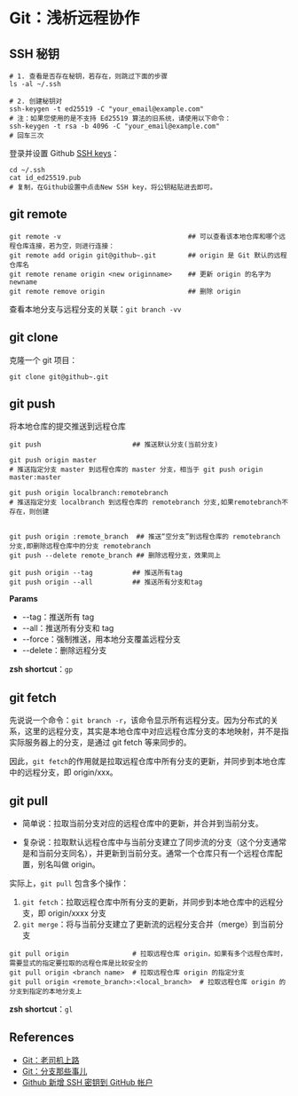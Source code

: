 # Git：浅析远程协作

## SSH 秘钥

```shell
# 1. 查看是否存在秘钥，若存在，则跳过下面的步骤
ls -al ~/.ssh

# 2. 创建秘钥对
ssh-keygen -t ed25519 -C "your_email@example.com"
# 注：如果您使用的是不支持 Ed25519 算法的旧系统，请使用以下命令：
ssh-keygen -t rsa -b 4096 -C "your_email@example.com"
# 回车三次
```

登录并设置 Github [SSH keys](https://github.com/settings/keys)：

```shell
cd ~/.ssh
cat id_ed25519.pub
# 复制，在Github设置中点击New SSH key，将公钥粘贴进去即可。
```

## git remote

```shell
git remote -v                                ## 可以查看该本地仓库和哪个远程仓库连接，若为空，则进行连接：
git remote add origin git@github~.git        ## origin 是 Git 默认的远程仓库名
git remote rename origin <new originname>    ## 更新 origin 的名字为 newname
git remote remove origin                     ## 删除 origin
```

查看本地分支与远程分支的关联：`git branch -vv`

## git clone

克隆一个 git 项目：

```shell
git clone git@github~.git
```

## git push

将本地仓库的提交推送到远程仓库

```shell
git push                       ## 推送默认分支(当前分支)

git push origin master
# 推送指定分支 master 到远程仓库的 master 分支，相当于 git push origin master:master

git push origin localbranch:remotebranch
# 推送指定分支 localbranch 到远程仓库的 remotebranch 分支,如果remotebranch不存在，则创建


git push origin :remote_branch  ## 推送“空分支”到远程仓库的 remotebranch 分支,即删除远程仓库中的分支 remotebranch
git push --delete remote_branch ## 删除远程分支，效果同上

git push origin --tag          ## 推送所有tag
git push origin --all          ## 推送所有分支和tag
```

**Params**

- --tag：推送所有 tag
- --all：推送所有分支和 tag
- --force：强制推送，用本地分支覆盖远程分支
- --delete：删除远程分支

**zsh shortcut**：`gp`

## git fetch

先说说一个命令：`git branch -r`，该命令显示所有远程分支。因为分布式的关系，这里的远程分支，其实是本地仓库中对应远程仓库分支的本地映射，并不是指实际服务器上的分支，是通过 git fetch 等来同步的。

因此，`git fetch`的作用就是拉取远程仓库中所有分支的更新，并同步到本地仓库中的远程分支，即 origin/xxx。

## git pull

- 简单说：拉取当前分支对应的远程仓库中的更新，并合并到当前分支。

- 复杂说：拉取默认远程仓库中与当前分支建立了同步流的分支（这个分支通常是和当前分支同名），并更新到当前分支。通常一个仓库只有一个远程仓库配置，别名叫做 origin。

实际上，`git pull` 包含多个操作：

1. `git fetch`：拉取远程仓库中所有分支的更新，并同步到本地仓库中的远程分支，即 origin/xxxx 分支
2. `git merge`：将与当前分支建立了更新流的远程分支合并（merge）到当前分支

```shell
git pull origin                # 拉取远程仓库 origin，如果有多个远程仓库时，需要显式的指定要拉取的远程仓库是比较安全的
git pull origin <branch name>  # 拉取远程仓库 origin 的指定分支
git pull origin <remote_branch>:<local_branch>  # 拉取远程仓库 origin 的分支到指定的本地分支上
```

**zsh shortcut**：`gl`

## References

- [Git：老司机上路](https://leqing.work/tools/git/base/)
- [Git：分支那些事儿](https://leqing.work/tools/git/branch/)
- [Github 新增 SSH 密钥到 GitHub 帐户](https://docs.github.com/cn/authentication/connecting-to-github-with-ssh/adding-a-new-ssh-key-to-your-github-account)
